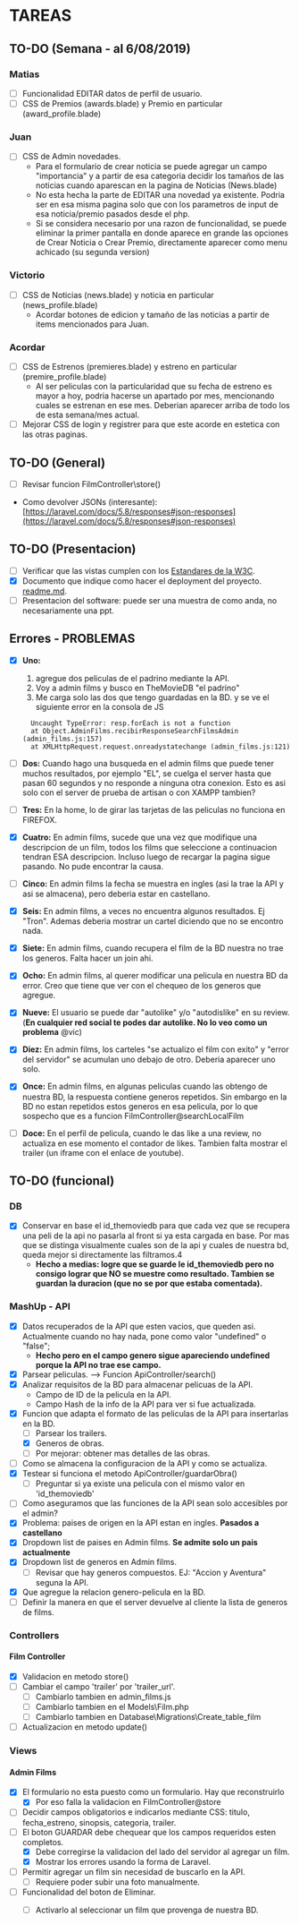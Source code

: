 # TAREAS

## TO-DO (Semana - al 6/08/2019)
### Matias
- [ ] Funcionalidad EDITAR datos de perfil de usuario.
- [ ] CSS de Premios (awards.blade) y Premio en particular (award_profile.blade) 
### Juan
- [ ] CSS de Admin novedades.
  - Para el formulario de crear noticia se puede agregar un campo "importancia" y a partir de esa categoria decidir los tamaños de las noticias cuando aparescan en la pagina de Noticias (News.blade)
  - No esta hecha la parte de EDITAR una novedad ya existente. Podria ser en esa misma pagina solo que con los parametros de input de esa noticia/premio pasados desde el php. 
  - Si se considera necesario por una razon de funcionalidad, se puede eliminar la primer pantalla en donde aparece en grande las opciones de Crear Noticia o Crear Premio, directamente aparecer como menu achicado (su segunda version)

### Victorio
- [ ] CSS de Noticias (news.blade) y noticia en particular (news_profile.blade)
  - Acordar botones de edicion y tamaño de las noticias a partir de items mencionados para Juan.
  
### Acordar
- [ ] CSS de Estrenos (premieres.blade) y estreno en particular (premire_profile.blade)
  - Al ser peliculas con la particularidad que su fecha de estreno es mayor a hoy, podria hacerse un apartado por mes, mencionando cuales se estrenan en ese mes. Deberian aparecer arriba de todo los de esta semana/mes actual.
- [ ] Mejorar CSS de login y registrer para que este acorde en estetica con las otras paginas.

## TO-DO (General)

- [ ] Revisar funcion FilmController\store()
- Como devolver JSONs (interesante): [https://laravel.com/docs/5.8/responses#json-responses](https://laravel.com/docs/5.8/responses#json-responses)

## TO-DO (Presentacion)

- [ ] Verificar que las vistas cumplen con los [Estandares de la W3C](https://validator.w3.org/).
- [x] Documento que indique como hacer el deployment del proyecto. [readme.md](readme.md).
- [ ] Presentacion del software: puede ser una muestra de como anda, no necesariamente una ppt.

## Errores - PROBLEMAS

- [x] **Uno:**
  1. agregue dos peliculas de el padrino mediante la API.
  2. Voy a admin films y busco en TheMovieDB "el padrino"
  3. Me carga solo las dos que tengo guardadas en la BD. y se ve el siguiente error en la consola de JS
  ```
    Uncaught TypeError: resp.forEach is not a function
    at Object.AdminFilms.recibirResponseSearchFilmsAdmin (admin_films.js:157)
    at XMLHttpRequest.request.onreadystatechange (admin_films.js:121)
  ```

- [ ] **Dos:**
  Cuando hago una busqueda en el admin films que puede tener muchos resultados, por ejemplo "EL", se cuelga el server hasta que pasan 60 segundos y no responde a ninguna otra conexion. Esto es asi solo con el server de prueba de artisan o con XAMPP tambien?

- [ ] **Tres:**
  En la home, lo de girar las tarjetas de las peliculas no funciona en FIREFOX.

- [x] **Cuatro:**
  En admin films, sucede que una vez que modifique una descripcion de un film, todos los films que seleccione a continuacion tendran ESA descripcion. Incluso luego de recargar la pagina sigue pasando. No pude encontrar la causa.

- [ ] **Cinco:**
  En admin films la fecha se muestra en ingles (asi la trae la API y asi se almacena), pero deberia estar en castellano.

- [x] **Seis:**
  En admin films, a veces no encuentra algunos resultados. Ej "Tron". Ademas deberia mostrar un cartel diciendo que no se encontro nada.

- [x] **Siete:**
  En admin films, cuando recupera el film de la BD nuestra no trae los generos. Falta hacer un join ahi.

- [x] **Ocho:**
  En admin films, al querer modificar una pelicula en nuestra BD da error. Creo que tiene que ver con el chequeo de los generos que agregue.

- [x] **Nueve:**
  El usuario se puede dar "autolike" y/o "autodislike" en su review. (**En cualquier red social te podes dar autolike. No lo veo como un problema** @vic)

- [x] **Diez:**
   En admin films, los carteles "se actualizo el film con exito" y "error del servidor" se acumulan uno debajo de otro. Deberia aparecer uno solo.

- [x] **Once:**
  En admin films, en algunas peliculas cuando las obtengo de nuestra BD, la respuesta contiene generos repetidos. Sin embargo en la BD no estan repetidos estos generos en esa pelicula, por lo que sospecho que es a funcion FilmController@searchLocalFilm

- [ ] **Doce:**
  En el perfil de pelicula, cuando le das like a una review, no actualiza en ese momento el contador de likes. Tambien falta mostrar el trailer (un iframe con el enlace de youtube).

## TO-DO (funcional)

### DB

- [x] Conservar en base el id_themoviedb para que cada vez que se recupera una peli de la api
 no pasarla al front si ya esta cargada en base. Por mas que se distinga visualmente
 cuales son de la api y cuales de nuestra bd, queda mejor si directamente las filtramos.4
  - **Hecho a medias: logre que se guarde le id_themoviedb pero no consigo lograr que NO se muestre como resultado. Tambien se guardan la duracion (que no se por que estaba comentada).**

### MashUp - API

- [x] Datos recuperados de la API que esten vacios, que queden asi. Actualmente cuando no hay nada, pone como valor "undefined" o "false";
  - **Hecho pero en el campo genero sigue apareciendo undefined porque la API no trae ese campo.**
- [x] Parsear peliculas. --> Funcion ApiController/search()
- [x] Analizar requisitos de la BD para almacenar pelicuas de la API.
  - Campo de ID de la pelicula en la API.
  - Campo Hash de la info de la API para ver si fue actualizada.
- [x] Funcion que adapta el formato de las peliculas de la API para insertarlas en la BD.
  - [ ] Parsear los trailers.
  - [x] Generos de obras.
  - [ ] Por mejorar: obtener mas detalles de las obras.
- [ ] Como se almacena la configuracion de la API y como se actualiza.
- [x] Testear si funciona el metodo ApiController/guardarObra()
  - [ ] Preguntar si ya existe una pelicula con el mismo valor en 'id_themoviedb'
- [ ] Como aseguramos que las funciones de la API sean solo accesibles por el admin?
- [x] Problema: paises de origen en la API estan en ingles. **Pasados a castellano**
- [x] Dropdown list de paises en Admin films. **Se admite solo un pais actualmente**
- [x] Dropdown list de generos en Admin films.
  - [ ] Revisar que hay generos compuestos. EJ: "Accion y Aventura" seguna la API.
- [x] Que agregue la relacion genero-pelicula en la BD.
- [ ] Definir la manera en que el server devuelve al cliente la lista de generos de films.

### Controllers

#### Film Controller

- [x] Validacion en metodo store()
- [ ] Cambiar el campo 'trailer' por 'trailer_url'.
  - [ ] Cambiarlo tambien en admin_films.js
  - [ ] Cambiarlo tambien en el Models\Film.php
  - [ ] Cambiarlo tambien en Database\Migrations\Create_table_film
- [ ] Actualizacion en metodo update()

### Views 

#### Admin Films

- [x] El formulario no esta puesto como un formulario. Hay que reconstruirlo
  - [x] Por eso falla la validacion en FilmController@store
- [ ] Decidir campos obligatorios e indicarlos mediante CSS: titulo, fecha_estreno, sinopsis, categoria, trailer.
- [ ] El boton GUARDAR debe chequear que los campos requeridos esten completos.
  - [x] Debe corregirse la validacion del lado del servidor al agregar un film.
  - [x] Mostrar los errores usando la forma de Laravel.
- [ ] Permitir agregar un film sin necesidad de buscarlo en la API.
  - [ ] Requiere poder subir una foto manualmente.
- [ ] Funcionalidad del boton de Eliminar.
  - [ ] Activarlo al seleccionar un film que provenga de nuestra BD.

